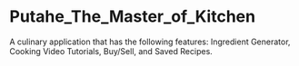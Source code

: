 # Putahe_The_Master_of_Kitchen

A culinary application that has the following features: Ingredient Generator, Cooking Video Tutorials, Buy/Sell, and Saved Recipes.